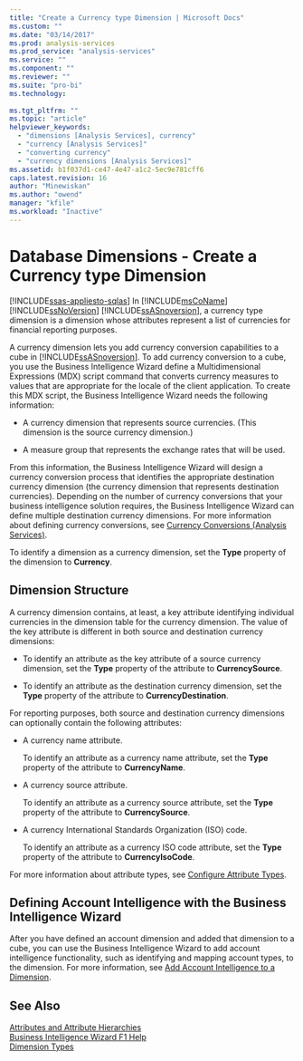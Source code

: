 ```yaml
---
title: "Create a Currency type Dimension | Microsoft Docs"
ms.custom: ""
ms.date: "03/14/2017"
ms.prod: analysis-services
ms.prod_service: "analysis-services"
ms.service: ""
ms.component: ""
ms.reviewer: ""
ms.suite: "pro-bi"
ms.technology: 
  
ms.tgt_pltfrm: ""
ms.topic: "article"
helpviewer_keywords: 
  - "dimensions [Analysis Services], currency"
  - "currency [Analysis Services]"
  - "converting currency"
  - "currency dimensions [Analysis Services]"
ms.assetid: b1f037d1-ce47-4e47-a1c2-5ec9e781cff6
caps.latest.revision: 16
author: "Minewiskan"
ms.author: "owend"
manager: "kfile"
ms.workload: "Inactive"
---
```

# Database Dimensions - Create a Currency type Dimension
[!INCLUDE[ssas-appliesto-sqlas](../../includes/ssas-appliesto-sqlas.md)]
  In [!INCLUDE[msCoName](../../includes/msconame-md.md)] [!INCLUDE[ssNoVersion](../../includes/ssnoversion-md.md)] [!INCLUDE[ssASnoversion](../../includes/ssasnoversion-md.md)], a currency type dimension is a dimension whose attributes represent a list of currencies for financial reporting purposes.  
  
 A currency dimension lets you add currency conversion capabilities to a cube in [!INCLUDE[ssASnoversion](../../includes/ssasnoversion-md.md)]. To add currency conversion to a cube, you use the Business Intelligence Wizard define a Multidimensional Expressions (MDX) script command that converts currency measures to values that are appropriate for the locale of the client application. To create this MDX script, the Business Intelligence Wizard needs the following information:  
  
-   A currency dimension that represents source currencies. (This dimension is the source currency dimension.)  
  
-   A measure group that represents the exchange rates that will be used.  
  
 From this information, the Business Intelligence Wizard will design a currency conversion process that identifies the appropriate destination currency dimension (the currency dimension that represents destination currencies). Depending on the number of currency conversions that your business intelligence solution requires, the Business Intelligence Wizard can define multiple destination currency dimensions. For more information about defining currency conversions, see [Currency Conversions &#40;Analysis Services&#41;](../../analysis-services/currency-conversions-analysis-services.md).  
  
 To identify a dimension as a currency dimension, set the **Type** property of the dimension to **Currency**.  
  
## Dimension Structure  
 A currency dimension contains, at least, a key attribute identifying individual currencies in the dimension table for the currency dimension. The value of the key attribute is different in both source and destination currency dimensions:  
  
-   To identify an attribute as the key attribute of a source currency dimension, set the **Type** property of the attribute to **CurrencySource**.  
  
-   To identify an attribute as the destination currency dimension, set the **Type** property of the attribute to **CurrencyDestination**.  
  
 For reporting purposes, both source and destination currency dimensions can optionally contain the following attributes:  
  
-   A currency name attribute.  
  
     To identify an attribute as a currency name attribute, set the **Type** property of the attribute to **CurrencyName**.  
  
-   A currency source attribute.  
  
     To identify an attribute as a currency source attribute, set the **Type** property of the attribute to **CurrencySource**.  
  
-   A currency International Standards Organization (ISO) code.  
  
     To identify an attribute as a currency ISO code attribute, set the **Type** property of the attribute to **CurrencyIsoCode**.  
  
 For more information about attribute types, see [Configure Attribute Types](../../analysis-services/multidimensional-models/attribute-properties-configure-attribute-types.md).  
  
## Defining Account Intelligence with the Business Intelligence Wizard  
 After you have defined an account dimension and added that dimension to a cube, you can use the Business Intelligence Wizard to add account intelligence functionality, such as identifying and mapping account types, to the dimension. For more information, see [Add Account Intelligence to a Dimension](../../analysis-services/multidimensional-models/bi-wizard-add-account-intelligence-to-a-dimension.md).  
  
## See Also  
 [Attributes and Attribute Hierarchies](../../analysis-services/multidimensional-models-olap-logical-dimension-objects/attributes-and-attribute-hierarchies.md)   
 [Business Intelligence Wizard F1 Help](http://msdn.microsoft.com/library/155ac80c-63ae-47aa-9e86-9396e3d920eb)   
 [Dimension Types](../../analysis-services/multidimensional-models-olap-logical-dimension-objects/database-dimension-properties-types.md)  
  
  
